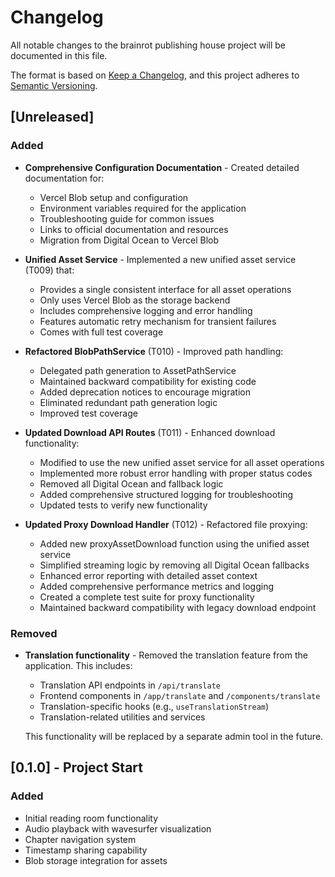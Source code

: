 # Changelog

All notable changes to the brainrot publishing house project will be documented in this file.

The format is based on [Keep a Changelog](https://keepachangelog.com/en/1.0.0/),
and this project adheres to [Semantic Versioning](https://semver.org/spec/v2.0.0.html).

## [Unreleased]

### Added

- **Comprehensive Configuration Documentation** - Created detailed documentation for:

  - Vercel Blob setup and configuration
  - Environment variables required for the application
  - Troubleshooting guide for common issues
  - Links to official documentation and resources
  - Migration from Digital Ocean to Vercel Blob

- **Unified Asset Service** - Implemented a new unified asset service (T009) that:

  - Provides a single consistent interface for all asset operations
  - Only uses Vercel Blob as the storage backend
  - Includes comprehensive logging and error handling
  - Features automatic retry mechanism for transient failures
  - Comes with full test coverage

- **Refactored BlobPathService** (T010) - Improved path handling:

  - Delegated path generation to AssetPathService
  - Maintained backward compatibility for existing code
  - Added deprecation notices to encourage migration
  - Eliminated redundant path generation logic
  - Improved test coverage

- **Updated Download API Routes** (T011) - Enhanced download functionality:

  - Modified to use the new unified asset service for all asset operations
  - Implemented more robust error handling with proper status codes
  - Removed all Digital Ocean and fallback logic
  - Added comprehensive structured logging for troubleshooting
  - Updated tests to verify new functionality

- **Updated Proxy Download Handler** (T012) - Refactored file proxying:
  - Added new proxyAssetDownload function using the unified asset service
  - Simplified streaming logic by removing all Digital Ocean fallbacks
  - Enhanced error reporting with detailed asset context
  - Added comprehensive performance metrics and logging
  - Created a complete test suite for proxy functionality
  - Maintained backward compatibility with legacy download endpoint

### Removed

- **Translation functionality** - Removed the translation feature from the application. This includes:

  - Translation API endpoints in `/api/translate`
  - Frontend components in `/app/translate` and `/components/translate`
  - Translation-specific hooks (e.g., `useTranslationStream`)
  - Translation-related utilities and services

  This functionality will be replaced by a separate admin tool in the future.

## [0.1.0] - Project Start

### Added

- Initial reading room functionality
- Audio playback with wavesurfer visualization
- Chapter navigation system
- Timestamp sharing capability
- Blob storage integration for assets
